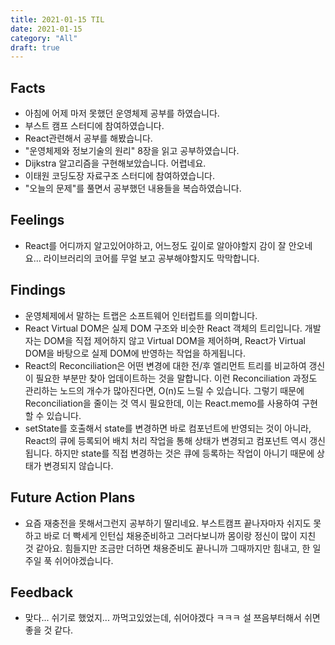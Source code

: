 ```yaml
---
title: 2021-01-15 TIL
date: 2021-01-15
category: "All"
draft: true
---
```


## Facts

- 아침에 어제 마저 못했던 운영체제 공부를 하였습니다.
- 부스트 캠프 스터디에 참여하였습니다.
- React관련해서 공부를 해봤습니다.
- "운영체제와 정보기술의 원리" 8장을 읽고 공부하였습니다.
- Dijkstra 알고리즘을 구현해보았습니다. 어렵네요.
- 이태원 코딩도장 자료구조 스터디에 참여하였습니다.
- "오늘의 문제"를 풀면서 공부했던 내용들을 복습하였습니다.

## Feelings

- React를 어디까지 알고있어야하고, 어느정도 깊이로 알아야할지 감이 잘 안오네요... 라이브러리의 코어를 무얼 보고 공부해야할지도 막막합니다.

## Findings

- 운영체제에서 말하는 트랩은 소프트웨어 인터럽트를 의미합니다.
- React Virtual DOM은 실제 DOM 구조와 비슷한 React 객체의 트리입니다. 개발자는 DOM을 직접 제어하지 않고 Virtual DOM을 제어하며, React가 Virtual DOM을 바탕으로 실제 DOM에 반영하는 작업을 하게됩니다.
- React의 Reconciliation은 어떤 변경에 대한 전/후 엘리먼트 트리를 비교하여 갱신이 필요한 부분만 찾아 업데이트하는 것을 말합니다. 이런 Reconciliation 과정도 관리하는 노드의 개수가 많아진다면, O(n)도 느릴 수 있습니다. 그렇기 때문에 Reconciliation을 줄이는 것 역시 필요한데, 이는 React.memo를 사용하여 구현할 수 있습니다.
- setState를 호출해서 state를 변경하면 바로 컴포넌트에 반영되는 것이 아니라, React의 큐에 등록되어 배치 처리 작업을 통해 상태가 변경되고 컴포넌트 역시 갱신됩니다. 하지만 state를 직접 변경하는 것은 큐에 등록하는 작업이 아니기 때문에 상태가 변경되지 않습니다.

## Future Action Plans

- 요즘 재충전을 못해서그런지 공부하기 딸리네요. 부스트캠프 끝나자마자 쉬지도 못하고 바로 더 빡세게 인턴십 채용준비하고 그러다보니까 몸이랑 정신이 많이 지친 것 같아요. 힘들지만 조금만 더하면 채용준비도 끝나니까 그때까지만 힘내고, 한 일주일 푹 쉬어야겠습니다.

## Feedback

- 맞다... 쉬기로 했었지... 까먹고있었는데, 쉬어야겠다 ㅋㅋㅋ 설 쯔음부터해서 쉬면 좋을 것 같다.
